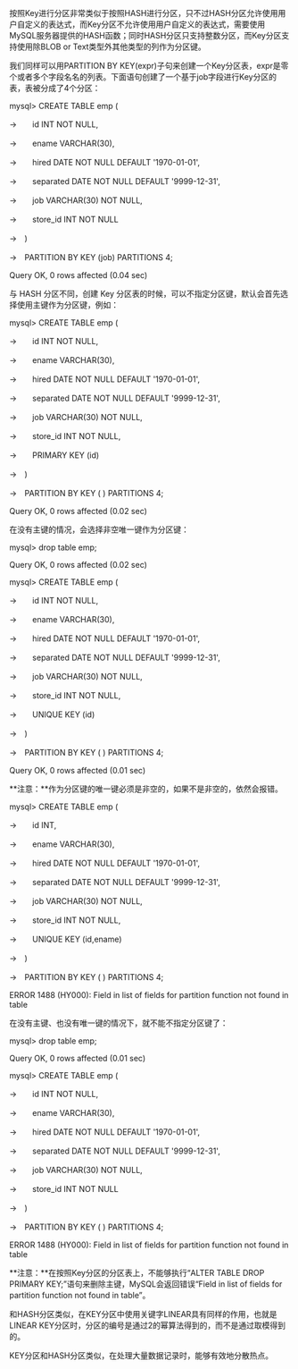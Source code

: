 

按照Key进行分区非常类似于按照HASH进行分区，只不过HASH分区允许使用用户自定义的表达式，而Key分区不允许使用用户自定义的表达式，需要使用MySQL服务器提供的HASH函数；同时HASH分区只支持整数分区，而Key分区支持使用除BLOB or Text类型外其他类型的列作为分区键。

我们同样可以用PARTITION BY KEY(expr)子句来创建一个Key分区表，expr是零个或者多个字段名名的列表。下面语句创建了一个基于job字段进行Key分区的表，表被分成了4个分区：

mysql> CREATE TABLE emp (

->　　id INT NOT NULL,

->　　ename VARCHAR(30),

->　　hired DATE NOT NULL DEFAULT '1970-01-01',

->　　separated DATE NOT NULL DEFAULT '9999-12-31',

->　　job VARCHAR(30) NOT NULL,

->　　store_id INT NOT NULL

->　)

->　PARTITION BY KEY (job) PARTITIONS 4;

Query OK, 0 rows affected (0.04 sec)

与 HASH 分区不同，创建 Key 分区表的时候，可以不指定分区键，默认会首先选择使用主键作为分区键，例如：

mysql> CREATE TABLE emp (

->　　id INT NOT NULL,

->　　ename VARCHAR(30),

->　　hired DATE NOT NULL DEFAULT '1970-01-01',

->　　separated DATE NOT NULL DEFAULT '9999-12-31',

->　　job VARCHAR(30) NOT NULL,

->　　store_id INT NOT NULL,

->　　PRIMARY KEY (id)

->　)

->　PARTITION BY KEY ( ) PARTITIONS 4;

Query OK, 0 rows affected (0.02 sec)

在没有主键的情况，会选择非空唯一键作为分区键：

mysql> drop table emp;

Query OK, 0 rows affected (0.02 sec)

mysql> CREATE TABLE emp (

->　　id INT NOT NULL,

->　　ename VARCHAR(30),

->　　hired DATE NOT NULL DEFAULT '1970-01-01',

->　　separated DATE NOT NULL DEFAULT '9999-12-31',

->　　job VARCHAR(30) NOT NULL,

->　　store_id INT NOT NULL,

->　　UNIQUE KEY (id)

->　)

->　PARTITION BY KEY ( ) PARTITIONS 4;

Query OK, 0 rows affected (0.01 sec)

**注意：**作为分区键的唯一键必须是非空的，如果不是非空的，依然会报错。

mysql> CREATE TABLE emp (

->　　id INT,

->　　ename VARCHAR(30),

->　　hired DATE NOT NULL DEFAULT '1970-01-01',

->　　separated DATE NOT NULL DEFAULT '9999-12-31',

->　　job VARCHAR(30) NOT NULL,

->　　store_id INT NOT NULL,

->　　UNIQUE KEY (id,ename)

->　)

->　PARTITION BY KEY ( ) PARTITIONS 4;

ERROR 1488 (HY000): Field in list of fields for partition function not found in table

在没有主键、也没有唯一键的情况下，就不能不指定分区键了：

mysql> drop table emp;

Query OK, 0 rows affected (0.01 sec)

mysql> CREATE TABLE emp (

->　　id INT NOT NULL,

->　　ename VARCHAR(30),

->　　hired DATE NOT NULL DEFAULT '1970-01-01',

->　　separated DATE NOT NULL DEFAULT '9999-12-31',

->　　job VARCHAR(30) NOT NULL,

->　　store_id INT NOT NULL

->　)

->　PARTITION BY KEY ( ) PARTITIONS 4;

ERROR 1488 (HY000): Field in list of fields for partition function not found in table

**注意：**在按照Key分区的分区表上，不能够执行“ALTER TABLE DROP PRIMARY KEY;”语句来删除主键，MySQL会返回错误“Field in list of fields for partition function not found in table”。

和HASH分区类似，在KEY分区中使用关键字LINEAR具有同样的作用，也就是LINEAR KEY分区时，分区的编号是通过2的幂算法得到的，而不是通过取模得到的。

KEY分区和HASH分区类似，在处理大量数据记录时，能够有效地分散热点。



